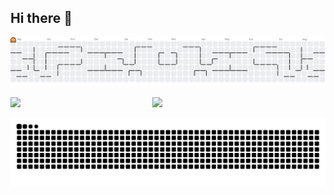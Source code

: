 ## Hi there 👋

<picture>
  <source media="(prefers-color-scheme: dark)" srcset="https://raw.githubusercontent.com/carlosdelfino/carlosdelfino/output/pacman-contribution-graph-dark.svg">
  <source media="(prefers-color-scheme: light)" srcset="https://raw.githubusercontent.com/carlosdelfino/carlosdelfino/output/pacman-contribution-graph.svg">
  <img alt="pacman contribution graph" src="https://raw.githubusercontent.com/carlosdelfino/carlosdelfino/output/pacman-contribution-graph.svg">
</picture>

<img align="left" width="45%" src="https://github-readme-stats.vercel.app/api?username=carlosdelfino&show_icons=true&theme=merko"></img>

<img width="47%" src="https://github-readme-stats.vercel.app/api/top-langs/?username=carlosdelfino&layout=compact&theme=merko"></img>


<picture>
  <source media="(prefers-color-scheme: dark)" srcset="https://raw.githubusercontent.com/carlosdelfino/carlosdelfino/refs/heads/output/github-snake-dark.svg">
  <source media="(prefers-color-scheme: light)" srcset="https://raw.githubusercontent.com/carlosdelfino/carlosdelfino/refs/heads/output/github-snake.svg">
  <img alt="pacman contribution graph" src="https://raw.githubusercontent.com/carlosdelfino/carlosdelfino/refs/heads/output/github-snake.svg">
</picture>

